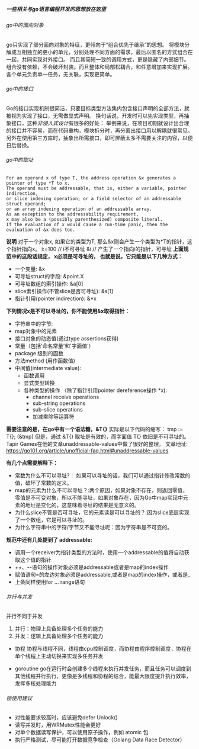 ##### 一些相关与go语言编程开发的思想放在这里

###### go中的面向对象
go只实现了部分面向对象的特征，更倾向于“组合优先于继承”的思想。
将模块分解成互相独立的更小的单元，分别处理不同方面的需求，最后以匿名的方式组合在一起，共同实现对外接口。
而且其简短一致的调用方式，更是隐藏了内部细节。
组合没有依赖，不会破坏封装。而且整体和局部松耦合，和任意增加来实现扩展。各个单元负责单一任务，无关联，实现更简单。

###### go中的接口
Go的接口实现机制很简洁，只要目标类型方法集内包含接口声明的全部方法，就被视为实现了接口，无需做显式声明。
换句话说，开发时可以先实现类型，再抽象接口，这种*非侵入式设计*有很多的好处：
举例来说，在项目初期就设计出合理的接口并不容易，而在代码重构，模块拆分时，再分离出接口用以解耦就很常见。
另外在使用第三方库时，抽象出所需接口，即可屏蔽太多不需要关注的内容，以便日后替换。


###### go中的取址
```
For an operand x of type T, the address operation &x generates a pointer of type *T to x.
The operand must be addressable, that is, either a variable, pointer indirection,
or slice indexing operation; or a field selector of an addressable struct operand;
or an array indexing operation of an addressable array.
As an exception to the addressability requirement,
x may also be a (possibly parenthesized) composite literal.
If the evaluation of x would cause a run-time panic, then the evaluation of &x does too.
```
**说明**
对于一个对象x, 如果它的类型为T, 那么&x则会产生一个类型为*T的指针，这个指针指向x。
i:=100 // i不可寻址   &i // 产生了一个指向i的指针，可寻址
**上面规范中的这段话规定， x必须是可寻址的， 也就是说，它只能是以下几种方式：**
- 一个变量: &x
- 可寻址struct的字段: &point.X
- 可寻址数组的索引操作: &a[0]
- slice索引操作(不管slice是否可寻址): &s[1]
- 指针引用(pointer indirection): &*x

**下列情况x是不可以寻址的，你不能使用&x取得指针：**
- 字符串中的字节:
- map对象中的元素
- 接口对象的动态值(通过type assertions获得)
- 常量（包括'命名常量'和'字面值'）
- package 级别的函数
- 方法method (用作函数值)
- 中间值(intermediate value):
    - 函数调用
    - 显式类型转换
    - 各种类型的操作 （除了指针引用pointer dereference操作 *x):
        - channel receive operations
        - sub-string operations
        - sub-slice operations
        - 加减乘除等运算符

**需要注意的是，在go中有一个语法糖，&T{}**
实际是以下代码的缩写：
tmp := T{}; (&tmp)
但是，通过 &T{} 取址是有效的，而字面值 T{} 依旧是不可寻址的。
Tapir Games在他的文章unaddressable-values中做了很好的整理。
文章地址: https://go101.org/article/unofficial-faq.html#unaddressable-values

**有几个点需要解释下：**
- 常数为什么不可以寻址?： 如果可以寻址的话，我们可以通过指针修改常数的值，破坏了常数的定义。
- map的元素为什么不可以寻址？:两个原因，如果对象不存在，则返回零值，零值是不可变对象，所以不能寻址，如果对象存在，因为Go中map实现中元素的地址是变化的，这意味着寻址的结果是无意义的。
- 为什么slice不管是否可寻址，它的元素读是可以寻址的？:因为slice底层实现了一个数组，它是可以寻址的。
- 为什么字符串中的字符/字节又不能寻址呢：因为字符串是不可变的。

**规范中还有几处提到了 addressable:**
- 调用一个receiver为指针类型的方法时，使用一个addressable的值将自动获取这个值的指针
- ++、--语句的操作对象必须是addressable或者是map的index操作
- 赋值语句=的左边对象必须是addressable,或者是map的index操作，或者是_
- 上条同样使用for ... range语句


###### 并行与并发
并行不同于并发
1. 并行：物理上具备处理多个任务的能力
2. 并发：逻辑上具备处理多个任务的能力

- 协程
协程与线程不同，线程由cpu控制调度，而协程由程序控制调度，协程在单个线程上主动切换来实现多任务并发

- goroutine
go在运行时会创建多个线程来执行并发任务，而且任务可以调度到其他线程并行执行，更像是多线程和协程的结合，能最大限度提升执行效率，发挥多核处理能力



###### 锁使用建议
- 对性能要求较高时，应该避免defer Unlock()
- 读写并发时，用WRMutex性能会更好
- 对单个数据读写保护，可以使用原子操作，例如 atomic 包
- 执行严格测试，尽可能打开数据竞争检查（Golang Data Race Detector）
